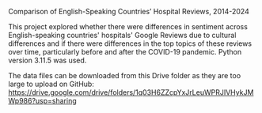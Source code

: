 Comparison of English-Speaking Countries’ Hospital Reviews, 2014-2024

This project explored whether there were differences in sentiment across English-speaking countries' hospitals' Google Reviews due to cultural differences 
and if there were differences in the top topics of these reviews over time, particularly before and after the COVID-19 pandemic. Python version 3.11.5 was used.

The data files can be downloaded from this Drive folder as they are too large to upload on GitHub: 
https://drive.google.com/drive/folders/1q03H6ZZcpYxJrLeuWPRJIVHykJMWp986?usp=sharing
